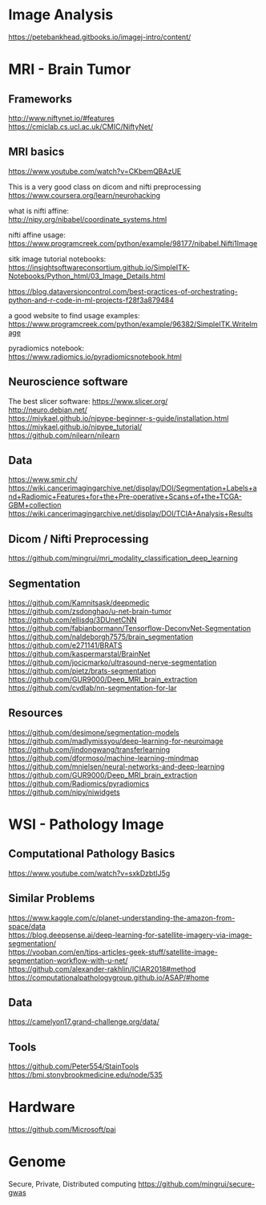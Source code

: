 # Image Analysis

https://petebankhead.gitbooks.io/imagej-intro/content/ <br>

# MRI - Brain Tumor

## Frameworks
http://www.niftynet.io/#features <br>
https://cmiclab.cs.ucl.ac.uk/CMIC/NiftyNet/ <br>


## MRI basics
https://www.youtube.com/watch?v=CKbemQBAzUE

This is a very good class on dicom and nifti preprocessing <br>
https://www.coursera.org/learn/neurohacking

what is nifti affine: <br>
http://nipy.org/nibabel/coordinate_systems.html

nifti affine usage: <br>
https://www.programcreek.com/python/example/98177/nibabel.Nifti1Image

sitk image tutorial notebooks: <br>
https://insightsoftwareconsortium.github.io/SimpleITK-Notebooks/Python_html/03_Image_Details.html

https://blog.dataversioncontrol.com/best-practices-of-orchestrating-python-and-r-code-in-ml-projects-f28f3a879484

a good website to find usage examples: <br>
https://www.programcreek.com/python/example/96382/SimpleITK.WriteImage

pyradiomics notebook: <br>
https://www.radiomics.io/pyradiomicsnotebook.html

## Neuroscience software
The best slicer software: https://www.slicer.org/ <br>
http://neuro.debian.net/ <br>
https://miykael.github.io/nipype-beginner-s-guide/installation.html <br>
https://miykael.github.io/nipype_tutorial/ <br>
https://github.com/nilearn/nilearn <br>

## Data
https://www.smir.ch/ <br>
https://wiki.cancerimagingarchive.net/display/DOI/Segmentation+Labels+and+Radiomic+Features+for+the+Pre-operative+Scans+of+the+TCGA-GBM+collection <br>
https://wiki.cancerimagingarchive.net/display/DOI/TCIA+Analysis+Results <br>

## Dicom / Nifti Preprocessing
https://github.com/mingrui/mri_modality_classification_deep_learning

## Segmentation
https://github.com/Kamnitsask/deepmedic <br>
https://github.com/zsdonghao/u-net-brain-tumor <br>
https://github.com/ellisdg/3DUnetCNN <br>
https://github.com/fabianbormann/Tensorflow-DeconvNet-Segmentation <br>
https://github.com/naldeborgh7575/brain_segmentation <br>
https://github.com/e271141/BRATS <br>
https://github.com/kaspermarstal/BrainNet <br>
https://github.com/jocicmarko/ultrasound-nerve-segmentation <br>
https://github.com/pietz/brats-segmentation <br>
https://github.com/GUR9000/Deep_MRI_brain_extraction <br>
https://github.com/cvdlab/nn-segmentation-for-lar <br>

## Resources
https://github.com/desimone/segmentation-models <br>
https://github.com/madlymissyou/deep-learning-for-neuroimage <br>
https://github.com/jindongwang/transferlearning <br>
https://github.com/dformoso/machine-learning-mindmap <br>
https://github.com/mnielsen/neural-networks-and-deep-learning <br>
https://github.com/GUR9000/Deep_MRI_brain_extraction <br>
https://github.com/Radiomics/pyradiomics <br>
https://github.com/nipy/niwidgets <br>

# WSI - Pathology Image

## Computational Pathology Basics
https://www.youtube.com/watch?v=sxkDzbtIJ5g

## Similar Problems
https://www.kaggle.com/c/planet-understanding-the-amazon-from-space/data <br>
https://blog.deepsense.ai/deep-learning-for-satellite-imagery-via-image-segmentation/ <br>
https://vooban.com/en/tips-articles-geek-stuff/satellite-image-segmentation-workflow-with-u-net/ <br>
https://github.com/alexander-rakhlin/ICIAR2018#method <br>
https://computationalpathologygroup.github.io/ASAP/#home <br>

## Data
https://camelyon17.grand-challenge.org/data/ <br>

## Tools
https://github.com/Peter554/StainTools <br>
https://bmi.stonybrookmedicine.edu/node/535 <br>

# Hardware

https://github.com/Microsoft/pai

# Genome
Secure, Private, Distributed computing
https://github.com/mingrui/secure-gwas <br>
